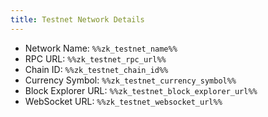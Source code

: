 ```yaml
---
title: Testnet Network Details
---
```


- Network Name: `%%zk_testnet_name%%`
- RPC URL: `%%zk_testnet_rpc_url%%`
- Chain ID: `%%zk_testnet_chain_id%%`
- Currency Symbol: `%%zk_testnet_currency_symbol%%`
- Block Explorer URL: `%%zk_testnet_block_explorer_url%%`
- WebSocket URL: `%%zk_testnet_websocket_url%%`
